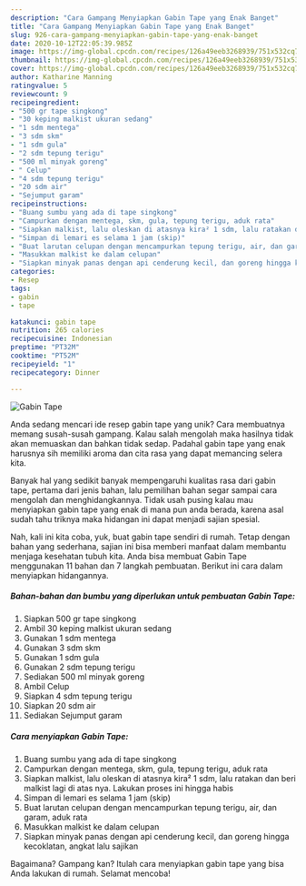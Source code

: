 ```yaml
---
description: "Cara Gampang Menyiapkan Gabin Tape yang Enak Banget"
title: "Cara Gampang Menyiapkan Gabin Tape yang Enak Banget"
slug: 926-cara-gampang-menyiapkan-gabin-tape-yang-enak-banget
date: 2020-10-12T22:05:39.985Z
image: https://img-global.cpcdn.com/recipes/126a49eeb3268939/751x532cq70/gabin-tape-foto-resep-utama.jpg
thumbnail: https://img-global.cpcdn.com/recipes/126a49eeb3268939/751x532cq70/gabin-tape-foto-resep-utama.jpg
cover: https://img-global.cpcdn.com/recipes/126a49eeb3268939/751x532cq70/gabin-tape-foto-resep-utama.jpg
author: Katharine Manning
ratingvalue: 5
reviewcount: 9
recipeingredient:
- "500 gr tape singkong"
- "30 keping malkist ukuran sedang"
- "1 sdm mentega"
- "3 sdm skm"
- "1 sdm gula"
- "2 sdm tepung terigu"
- "500 ml minyak goreng"
- " Celup"
- "4 sdm tepung terigu"
- "20 sdm air"
- "Sejumput garam"
recipeinstructions:
- "Buang sumbu yang ada di tape singkong"
- "Campurkan dengan mentega, skm, gula, tepung terigu, aduk rata"
- "Siapkan malkist, lalu oleskan di atasnya kira² 1 sdm, lalu ratakan dan beri malkist lagi di atas nya. Lakukan proses ini hingga habis"
- "Simpan di lemari es selama 1 jam (skip)"
- "Buat larutan celupan dengan mencampurkan tepung terigu, air, dan garam, aduk rata"
- "Masukkan malkist ke dalam celupan"
- "Siapkan minyak panas dengan api cenderung kecil, dan goreng hingga kecoklatan, angkat lalu sajikan"
categories:
- Resep
tags:
- gabin
- tape

katakunci: gabin tape 
nutrition: 265 calories
recipecuisine: Indonesian
preptime: "PT32M"
cooktime: "PT52M"
recipeyield: "1"
recipecategory: Dinner

---
```



![Gabin Tape](https://img-global.cpcdn.com/recipes/126a49eeb3268939/751x532cq70/gabin-tape-foto-resep-utama.jpg)

Anda sedang mencari ide resep gabin tape yang unik? Cara membuatnya memang susah-susah gampang. Kalau salah mengolah maka hasilnya tidak akan memuaskan dan bahkan tidak sedap. Padahal gabin tape yang enak harusnya sih memiliki aroma dan cita rasa yang dapat memancing selera kita.



Banyak hal yang sedikit banyak mempengaruhi kualitas rasa dari gabin tape, pertama dari jenis bahan, lalu pemilihan bahan segar sampai cara mengolah dan menghidangkannya. Tidak usah pusing kalau mau menyiapkan gabin tape yang enak di mana pun anda berada, karena asal sudah tahu triknya maka hidangan ini dapat menjadi sajian spesial.


Nah, kali ini kita coba, yuk, buat gabin tape sendiri di rumah. Tetap dengan bahan yang sederhana, sajian ini bisa memberi manfaat dalam membantu menjaga kesehatan tubuh kita. Anda bisa membuat Gabin Tape menggunakan 11 bahan dan 7 langkah pembuatan. Berikut ini cara dalam menyiapkan hidangannya.

<!--inarticleads1-->

##### Bahan-bahan dan bumbu yang diperlukan untuk pembuatan Gabin Tape:

1. Siapkan 500 gr tape singkong
1. Ambil 30 keping malkist ukuran sedang
1. Gunakan 1 sdm mentega
1. Gunakan 3 sdm skm
1. Gunakan 1 sdm gula
1. Gunakan 2 sdm tepung terigu
1. Sediakan 500 ml minyak goreng
1. Ambil  Celup
1. Siapkan 4 sdm tepung terigu
1. Siapkan 20 sdm air
1. Sediakan Sejumput garam




<!--inarticleads2-->

##### Cara menyiapkan Gabin Tape:

1. Buang sumbu yang ada di tape singkong
1. Campurkan dengan mentega, skm, gula, tepung terigu, aduk rata
1. Siapkan malkist, lalu oleskan di atasnya kira² 1 sdm, lalu ratakan dan beri malkist lagi di atas nya. Lakukan proses ini hingga habis
1. Simpan di lemari es selama 1 jam (skip)
1. Buat larutan celupan dengan mencampurkan tepung terigu, air, dan garam, aduk rata
1. Masukkan malkist ke dalam celupan
1. Siapkan minyak panas dengan api cenderung kecil, dan goreng hingga kecoklatan, angkat lalu sajikan




Bagaimana? Gampang kan? Itulah cara menyiapkan gabin tape yang bisa Anda lakukan di rumah. Selamat mencoba!
